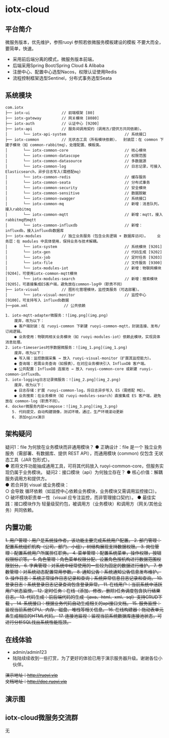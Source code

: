 # iotx-cloud

## 平台简介
微服务版本，优先维护，参照ruoyi
参照若依微服务模板建设的模板
不要大而全，要简单，快速。

* 采用前后端分离的模式，微服务版本前端，
* 后端采用Spring Boot/Spring Cloud & Alibaba
* 注册中心、配置中心选型Nacos，权限认证使用Redis
* 流程控制框架选型Sentinel，分布式事务选型Seata


## 系统模块

~~~
com.iotx     
├── iotx-ui              // 前端框架 [80]
├── iotx-gateway         // 网关模块 [8080]
├── iotx-auth            // 认证中心 [9200]
├── iotx-api             // 服务间调用契约（调用方/提供方共同依赖）。  
│       └── iotx-api-system                          // 系统接口
├── iotx-common          // 无状态工具（所有模块依赖），  封装层：在 common 下建子模块（如 common-rabbitmq），处理配置、模板类。  
│       └── iotx-common-core                         // 核心模块
│       └── iotx-common-datascope                    // 权限范围
│       └── iotx-common-datasource                   // 多数据源
│       └── iotx-common-log                          // 日志记录，可接入Elasticsearch，异步日志写入(需搭配mq)
│       └── iotx-common-redis                        // 缓存服务
│       └── iotx-common-seata                        // 分布式事务
│       └── iotx-common-security                     // 安全模块
│       └── iotx-common-sensitive                    // 数据脱敏
│       └── iotx-common-swagger                      // 系统接口
│       └── iotx-common-mq                           // 新增：消息队列，接入rabbitmq
│       └── iotx-common-mqtt                         // 新增：mqtt，接入rabbitmq的mqtt
│       └── iotx-common-influxdb                     // 新增：influxdb，接入influxdb数据库
├── iotx-modules         // 独立业务服务（包含业务逻辑 + 数据库访问）。    业务层：在 modules 中具体使用，保持业务与技术解耦。
│       └── iotx-system                              // 系统模块 [9201]
│       └── iotx-gen                                 // 代码生成 [9202]
│       └── iotx-job                                 // 定时任务 [9203]
│       └── iotx-file                                // 文件服务 [9300]
│       └── iotx-modules-iot                         // 新增：物联网模块 [9204]，可使用iotx-common-mqtt模块
│       └── iotx-modules-search                      // 新增：搜索模块 [9205]，可直接集成ES客户端，避免放在common-log中（职责不同）
├── iotx-visual          // 图形化管理模块，监控类服务（可选部署）。
│       └── iotx-visual-monitor                      // 监控中心 [9100]，可支持写入 influxdb数据
├──pom.xml                // 公共依赖

1. iotx-mqtt-adapter微服务：![img.png](img.png)
    废弃，改为以下：
    ● 客户端封装：在 ruoyi-common 下新建 ruoyi-common-mqtt，封装连接、发布/订阅逻辑。  
    ● 业务使用：物联网相关业务模块（如 ruoyi-modules-iot）依赖此模块，实现具体消息处理。
2. iotx-timeseries时序数据微服务：![img_1.png](img_1.png)
    废弃，改为以下：
    ● 写入端：监控数据采集 → 放入 ruoyi-visual-monitor（扩展其监控能力）。  
    ● 查询端：若需业务查询（如报表），在对应业务模块引入 InfluxDB 客户端。  
    ● 公共配置：InfluxDB 连接池 → 放入 ruoyi-common-core 或新建 ruoyi-common-influxdb。
3. iotx-logging日志记录微服务：![img_2.png](img_2.png)
    废弃，改为以下：
    ● 日志存储：扩展 ruoyi-common-log，将日志异步写入 ES（需搭配 MQ）。  
    ● 业务搜索：在业务模块（如 ruoyi-modules-search）直接集成 ES 客户端，避免放在 common-log（职责不同）。
4. docker微服务内部+compose：![img_3.png](img_3.png)
   5. 代码提交，自动构建镜像，测试环境，通过，生产环境滚动更新
   6. 添加nginx演示
~~~

## 架构疑问
疑问1：file 为何放在业务模块而非通用模块？
    ● 正确设计：file 是一个 独立业务服务（需部署、有数据库、提供 REST API），而通用模块 (common) 仅包含 无状态工具（JAR 包形式）。  
    ● 若将文件功能抽成通用工具，可将其代码放入 ruoyi-common-core，但服务实现仍属于业务模块。
疑问2：接口模块（api）为何独立存在？
    ● 核心价值：解耦服务调用方和提供方。  
    ● 若合并到 visual 或业务模块：  
        ○ 会导致 循环依赖（如监控中心依赖业务模块，业务模块又需调用监控接口）。  
        ○ 破坏模块职责单一性（visual 应专注监控，而非管理接口契约）。
    ● 最佳实践：接口模块作为 轻量级契约包，被调用方（业务模块）和调用方（网关/其他业务）共同依赖。

## 内置功能

~~1.  用户管理：用户是系统操作者，该功能主要完成系统用户配置。
2.  部门管理：配置系统组织机构（公司、部门、小组），树结构展现支持数据权限。
3.  岗位管理：配置系统用户所属担任职务。
4.  菜单管理：配置系统菜单，操作权限，按钮权限标识等。
5.  角色管理：角色菜单权限分配、设置角色按机构进行数据范围权限划分。
6.  字典管理：对系统中经常使用的一些较为固定的数据进行维护。
7.  参数管理：对系统动态配置常用参数。
8.  通知公告：系统通知公告信息发布维护。
9.  操作日志：系统正常操作日志记录和查询；系统异常信息日志记录和查询。
10. 登录日志：系统登录日志记录查询包含登录异常。
11. 在线用户：当前系统中活跃用户状态监控。
12. 定时任务：在线（添加、修改、删除)任务调度包含执行结果日志。
13. 代码生成：前后端代码的生成（java、html、xml、sql）支持CRUD下载 。
14. 系统接口：根据业务代码自动生成相关的api接口文档。
15. 服务监控：监视当前系统CPU、内存、磁盘、堆栈等相关信息。
16. 在线构建器：拖动表单元素生成相应的HTML代码。
17. 连接池监视：监视当前系统数据库连接池状态，可进行分析SQL找出系统性能瓶颈。~~

## 在线体验

- admin/admin123
- 陆陆续续收到一些打赏，为了更好的体验已用于演示服务器升级。谢谢各位小伙伴。

~~演示地址：http://ruoyi.vip  
文档地址：http://doc.ruoyi.vip~~

## 演示图


## iotx-cloud微服务交流群
无